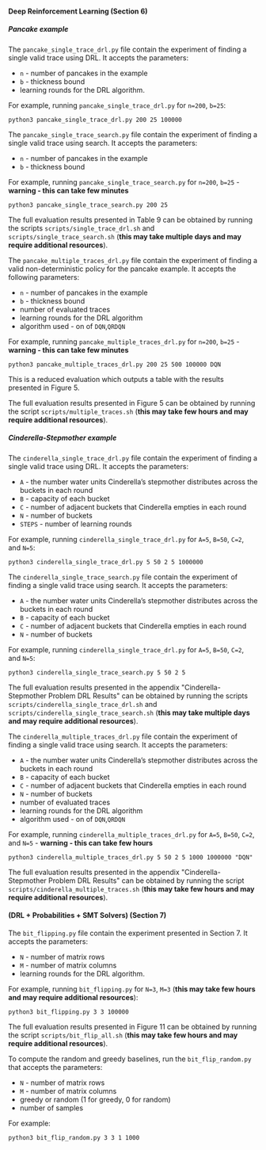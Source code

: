 #### Deep Reinforcement Learning (Section 6)

##### Pancake example

The ``pancake_single_trace_drl.py`` file contain the experiment of finding a single valid trace using DRL. 
It accepts the parameters:
* `n` - number of pancakes in the example
* `b` - thickness bound
* learning rounds for the DRL algorithm.


For example, running ``pancake_single_trace_drl.py`` for `n=200`, `b=25`:
```shell
python3 pancake_single_trace_drl.py 200 25 100000
```

The ``pancake_single_trace_search.py`` file contain the experiment of finding a single valid trace using search. 
It accepts the parameters:
* `n` - number of pancakes in the example
* `b` - thickness bound


For example, running ``pancake_single_trace_search.py`` for `n=200`, `b=25` - **warning - this can take few minutes**
```shell
python3 pancake_single_trace_search.py 200 25
```

The full evaluation results presented in Table 9 can be obtained by running the scripts `scripts/single_trace_drl.sh` and `scripts/single_trace_search.sh` (**this may take multiple days and may require additional resources**).


The ``pancake_multiple_traces_drl.py`` file contain the experiment of finding a valid non-deterministic policy for the pancake example.
It accepts the following parameters:
* `n` - number of pancakes in the example
* `b` - thickness bound
* number of evaluated traces
* learning rounds for the DRL algorithm
* algorithm used - on of `DQN`,`QRDQN`


For example, running ``pancake_multiple_traces_drl.py`` for `n=200`, `b=25` - **warning - this can take few minutes**
```shell
python3 pancake_multiple_traces_drl.py 200 25 500 100000 DQN
```
This is a reduced evaluation which outputs a table with the results presented in Figure 5.

The full evaluation results presented in Figure 5 can be obtained by running the script `scripts/multiple_traces.sh` (**this may take few hours and may require additional resources**).

##### Cinderella-Stepmother example

The ``cinderella_single_trace_drl.py`` file contain the experiment of finding a single valid trace using DRL. 
It accepts the parameters:

* `A` - the number water units Cinderella’s stepmother distributes across the buckets in each round
* `B` - capacity of each bucket
* `C` - number of adjacent buckets that Cinderella empties in each round
* `N` - number of buckets
* `STEPS` - number of learning rounds

For example, running ``cinderella_single_trace_drl.py`` for `A=5`, `B=50`, `C=2`, and `N=5`:
```shell
python3 cinderella_single_trace_drl.py 5 50 2 5 1000000
```

The ``cinderella_single_trace_search.py`` file contain the experiment of finding a single valid trace using search. 
It accepts the parameters:

* `A` - the number water units Cinderella’s stepmother distributes across the buckets in each round
* `B` - capacity of each bucket
* `C` - number of adjacent buckets that Cinderella empties in each round
* `N` - number of buckets

For example, running ``cinderella_single_trace_drl.py`` for `A=5`, `B=50`, `C=2`, and `N=5`:
```shell
python3 cinderella_single_trace_search.py 5 50 2 5
```

The full evaluation results presented in the appendix "Cinderella-Stepmother Problem DRL Results" 
can be obtained by running the scripts `scripts/cinderella_single_trace_drl.sh` and `scripts/cinderella_single_trace_search.sh` (**this may take multiple days and may require additional resources**).


The ``cinderella_multiple_traces_drl.py`` file contain the experiment of finding a single valid trace using search. 
It accepts the parameters:
* `A` - the number water units Cinderella’s stepmother distributes across the buckets in each round
* `B` - capacity of each bucket
* `C` - number of adjacent buckets that Cinderella empties in each round
* `N` - number of buckets
* number of evaluated traces
* learning rounds for the DRL algorithm
* algorithm used - on of `DQN`,`QRDQN`


For example, running ``cinderella_multiple_traces_drl.py`` for `A=5`, `B=50`, `C=2`, and `N=5` - **warning - this can take few hours**
```shell
python3 cinderella_multiple_traces_drl.py 5 50 2 5 1000 1000000 "DQN"
```
The full evaluation results presented in the appendix "Cinderella-Stepmother Problem DRL Results" 
can be obtained by running the script `scripts/cinderella_multiple_traces.sh` (**this may take few hours and may require additional resources**).

#### (DRL + Probabilities + SMT Solvers) (Section 7)

The ``bit_flipping.py`` file contain the experiment presented in Section 7.
It accepts the parameters:
* `N` - number of matrix rows
* `M` - number of matrix columns
* learning rounds for the DRL algorithm.

For example, running ``bit_flipping.py`` for `N=3`, `M=3` (**this may take few hours and may require additional resources**):
```shell
python3 bit_flipping.py 3 3 100000
```
The full evaluation results presented in Figure 11 can be obtained by running the script `scripts/bit_flip_all.sh` (**this may take few hours and may require additional resources**).

To compute the random and greedy baselines, run the ``bit_flip_random.py`` that accepts the parameters:
* `N` - number of matrix rows
* `M` - number of matrix columns
* greedy or random (1 for greedy, 0 for random)
* number of samples

For example:
```shell
python3 bit_flip_random.py 3 3 1 1000
```